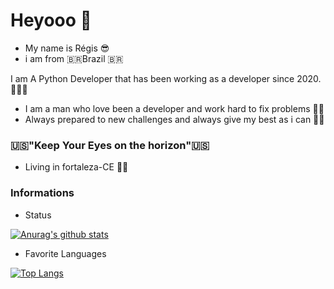 # Heyooo 👋

- My name is Régis 😎
- i am from 🇧🇷Brazil 🇧🇷


I am A Python Developer that has been working as a developer since 2020.👨🏽‍💻

- I am a man who love been a developer and work hard to fix problems 💪🏻
- Always prepared to new challenges and always give my best as i can  💪🏻

###  🇺🇸"Keep Your Eyes on the horizon"🇺🇸

- Living in fortaleza-CE  ✌🏻



### Informations

- Status

[![Anurag's github stats](https://github-readme-stats.vercel.app/api?username=RegisSalesRA&show_icons=true&theme=dark)](https://github.com/anuraghazra/github-readme-stats) 

- Favorite Languages

[![Top Langs](https://github-readme-stats.vercel.app/api/top-langs/?username=RegisSalesRA&layout=compact)](https://github.com/RegisSalesRA/github-readme-stats)

<!--
**RegisSalesRA/RegisSalesRA** is a ✨ _special_ ✨ repository because its `README.md` (this file) appears on your GitHub profile.

Here are some ideas to get you started:

- 🔭 I’m currently working on ...
- 🌱 I’m currently learning ...
- 👯 I’m looking to collaborate on ...
- 🤔 I’m looking for help with ...
- 💬 Ask me about ...
- 📫 How to reach me: ...
- 😄 Pronouns: ...
- ⚡ Fun fact: ...
-->
